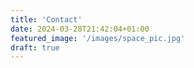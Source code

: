```yaml
---
title: 'Contact'
date: 2024-03-28T21:42:04+01:00
featured_image: '/images/space_pic.jpg'
draft: true
---
```


